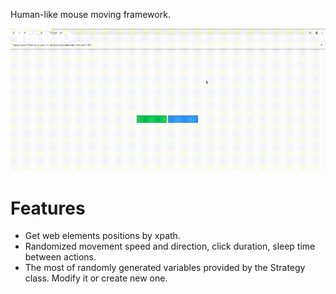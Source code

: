 Human-like mouse moving framework.

![](humouse.gif)

# Features

- Get web elements positions by xpath.
- Randomized movement speed and direction, click duration, sleep time between actions.
- The most of randomly generated variables provided by the Strategy class. Modify it or create new one.